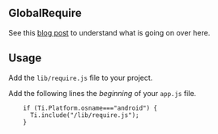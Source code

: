 ## GlobalRequire

See this [blog post](http://www.yydigital.com/blog/2013/1/13/Achieving_Require_Parity) to understand what is going on over here.

## Usage

Add the `lib/require.js` file to your project.

Add the following lines the _beginning_ of your `app.js` file.

```
    if (Ti.Platform.osname==="android") {
      Ti.include("/lib/require.js");
    }
```

